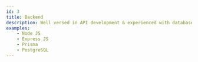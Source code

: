 ```yaml
---
id: 3
title: Backend
description: Well versed in API development & experienced with database engines + data modelling.
examples:
    - Node JS
    - Express JS
    - Prisma
    - PostgreSQL
---
```

